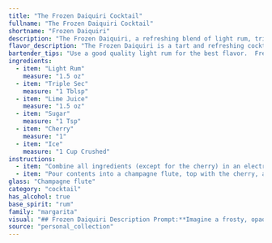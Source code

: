 ```yaml
---
title: "The Frozen Daiquiri Cocktail"
fullname: "The Frozen Daiquiri Cocktail"
shortname: "Frozen Daiquiri"
description: "The Frozen Daiquiri, a refreshing blend of light rum, triple sec, lime juice, sugar, and ice, belongs to the **Daiquiri family**. Originating in the early 20th century in Cuba, the Daiquiri is named after the nearby town of Daiquirí, where the drink was first concocted. "
flavor_description: "The Frozen Daiquiri is a tart and refreshing cocktail with a vibrant citrus flavor. The light rum adds a subtle sweetness and a touch of warmth, while the triple sec provides a hint of orange zest. The lime juice gives it a sharp, tangy acidity, balanced by the sweetness of the sugar. The ice creates a smooth, icy texture, making it the perfect summer drink. The cherry garnish adds a playful sweetness and a pop of color. "
bartender_tips: "Use a good quality light rum for the best flavor.  Freshly squeezed lime juice is key.  Don't be shy with the sugar - it balances the tartness.  For a truly frozen consistency, use a good amount of ice, blend until smooth, and don't over-blend.  A maraschino cherry garnish adds a classic touch. "
ingredients:
  - item: "Light Rum"
    measure: "1.5 oz"
  - item: "Triple Sec"
    measure: "1 Tblsp"
  - item: "Lime Juice"
    measure: "1.5 oz"
  - item: "Sugar"
    measure: "1 Tsp"
  - item: "Cherry"
    measure: "1"
  - item: "Ice"
    measure: "1 Cup Crushed"
instructions:
  - item: "Combine all ingredients (except for the cherry) in an electric blender and blend at a low speed for five seconds, then blend at a high speed until firm."
  - item: "Pour contents into a champagne flute, top with the cherry, and serve."
glass: "Champagne flute"
category: "cocktail"
has_alcohol: true
base_spirit: "rum"
family: "margarita"
visual: "## Frozen Daiquiri Description Prompt:**Imagine a frosty, opaque drink in a chilled glass. The color should be a vibrant, almost fluorescent, shade of lime green, reflecting the light with a subtle shimmer.  Tiny ice crystals cling to the sides of the glass, creating a delicate frost. A single, bright red maraschino cherry sits nestled at the bottom of the glass, adding a splash of color.  The texture is dense and smooth, like a creamy sorbet, with a gentle chill that lingers on the tongue.** **Bonus Prompt:****For added detail, describe the condensation forming on the outside of the glass, making it appear slightly blurry and adding to the overall chilled aesthetic.  Mention how the drink appears to be slightly translucent in certain areas, revealing the faint outline of the cherry at the bottom.** "
source: "personal_collection"
---
```


